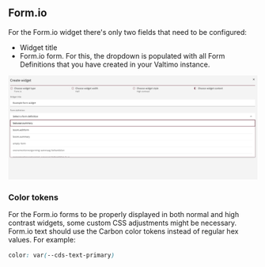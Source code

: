 ## Form.io

For the Form.io widget there's only two fields that need to be configured:

- Widget title
- Form.io form. For this, the dropdown is populated with all Form Definitions that you have created in your Valtimo instance.

![Example Form.io](../../img/formio.png)

### Color tokens

For the Form.io forms to be properly displayed in both normal and high
contrast widgets, some custom CSS adjustments might be necessary. Form.io 
text should use the Carbon color tokens instead of regular hex values. 
For example: 
```css
color: var(--cds-text-primary)
```